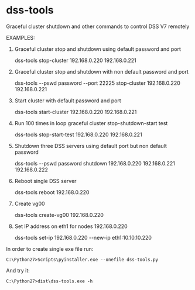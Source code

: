 # dss-tools
Graceful cluster shutdown and other commands to control DSS V7 remotely


EXAMPLES:
1. Graceful cluster stop and shutdown using default password and port
 
 	dss-tools stop-cluster 192.168.0.220 192.168.0.221
2. Graceful cluster stop and shutdown with non default password and port
 
 	dss-tools --pswd password --port 22225 stop-cluster 192.168.0.220 192.168.0.221
3. Start cluster with default password and port 
 
  	dss-tools start-cluster 192.168.0.220 192.168.0.221
4. Run 100 times in loop graceful cluster stop-shutdown-start test
 
  	dss-tools stop-start-test 192.168.0.220 192.168.0.221
5. Shutdown three DSS servers using default port but non default password
 
  	dss-tools --pswd password shutdown 192.168.0.220 192.168.0.221 192.168.0.222
6. Reboot single DSS server
 
  	dss-tools reboot 192.168.0.220
7. Create vg00
 
  	dss-tools create-vg00 192.168.0.220
8. Set IP address on eth1 for nodes 192.168.0.220
 
  	dss-tools set-ip 192.168.0.220 --new-ip eth1:10.10.10.220
      
      

In order to create single exe file run:

	C:\Python27>Scripts\pyinstaller.exe --onefile dss-tools.py
And try it:

	C:\Python27>dist\dss-tools.exe -h
